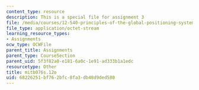 ```yaml
---
content_type: resource
description: This is a special file for assignment 3
file: /media/courses/12-540-principles-of-the-global-positioning-system-spring-2012/68226251bf762bfc8fa3db48d9ded580_mitb076s.12o
file_type: application/octet-stream
learning_resource_types:
- Assignments
ocw_type: OCWFile
parent_title: Assignments
parent_type: CourseSection
parent_uid: 5f3f82a0-e181-6a0c-1e91-ad333b1a1edc
resourcetype: Other
title: mitb076s.12o
uid: 68226251-bf76-2bfc-8fa3-db48d9ded580
---
```

